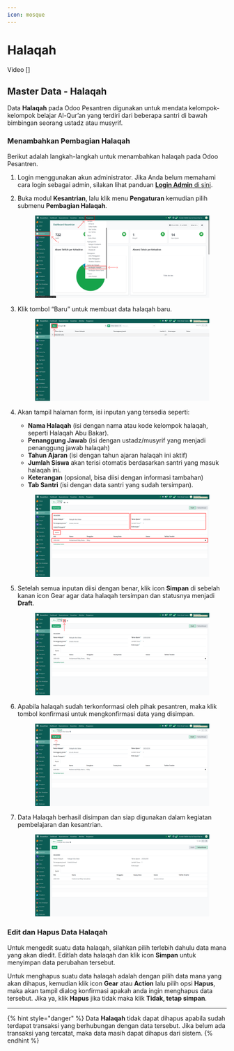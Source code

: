 ```yaml
---
icon: mosque
---
```


# Halaqah

Video \[]

## Master Data - Halaqah

Data **Halaqah** pada Odoo Pesantren digunakan untuk mendata kelompok-kelompok belajar Al-Qur’an yang terdiri dari beberapa santri di bawah bimbingan seorang ustadz atau musyrif.

### Menambahkan Pembagian Halaqah

Berikut adalah langkah-langkah untuk menambahkan halaqah pada Odoo Pesantren.

1. Login menggunakan akun administrator. Jika Anda belum memahami cara login sebagai admin, silakan lihat panduan [**Login Admin** di sini](../../panduan-login/login-admin.md).
2.  Buka modul **Kesantrian**, lalu klik menu **Pengaturan** kemudian pilih submenu **Pembagian Halaqah**.

    <figure><img src="../../.gitbook/assets/images-186.png" alt=""><figcaption></figcaption></figure>


3.  Klik tombol “Baru” untuk membuat data halaqah baru.

    <figure><img src="../../.gitbook/assets/images-187.png" alt=""><figcaption></figcaption></figure>


4.  Akan tampil halaman form, isi inputan yang tersedia seperti:

    * **Nama Halaqah** (isi dengan nama atau kode kelompok halaqah, seperti Halaqah Abu Bakar).
    * **Penanggung Jawab** (isi dengan ustadz/musyrif yang menjadi penanggung jawab halaqah)
    * **Tahun Ajaran** (isi dengan tahun ajaran halaqah ini aktif)
    * **Jumlah Siswa** akan terisi otomatis berdasarkan santri yang masuk halaqah ini.
    * **Keterangan** (opsional, bisa diisi dengan informasi tambahan)
    * **Tab Santri** (isi dengan data santri yang sudah tersimpan).

    <figure><img src="../../.gitbook/assets/images-188.png" alt=""><figcaption></figcaption></figure>


5.  Setelah semua inputan diisi dengan benar, klik icon **Simpan** di sebelah kanan icon Gear agar data halaqah tersimpan dan statusnya menjadi **Draft**.

    <figure><img src="../../.gitbook/assets/images-189.png" alt=""><figcaption></figcaption></figure>


6.  Apabila halaqah sudah terkonformasi oleh pihak pesantren, maka klik tombol konfirmasi untuk mengkonfirmasi data yang disimpan.

    <figure><img src="../../.gitbook/assets/images-190.png" alt=""><figcaption></figcaption></figure>


7.  Data Halaqah berhasil disimpan dan siap digunakan dalam kegiatan pembelajaran dan kesantrian.

    <figure><img src="../../.gitbook/assets/images-198.png" alt=""><figcaption></figcaption></figure>

### Edit dan Hapus Data Halaqah

Untuk mengedit suatu data halaqah, silahkan pilih terlebih dahulu data mana yang akan diedit. Editlah data halaqah dan klik icon **Simpan** untuk menyimpan data perubahan tersebut.

Untuk menghapus suatu data halaqah adalah dengan pilih data mana yang akan dihapus, kemudian klik icon **Gear** atau **Action** lalu pilih opsi **Hapus**, maka akan tampil dialog konfirmasi apakah anda ingin menghapus data tersebut. Jika ya, klik **Hapus** jika tidak maka klik **Tidak, tetap simpan**.

***

{% hint style="danger" %}
Data **Halaqah** tidak dapat dihapus apabila sudah terdapat transaksi yang berhubungan dengan data tersebut. Jika belum ada transaksi yang tercatat, maka data masih dapat dihapus dari sistem.
{% endhint %}
